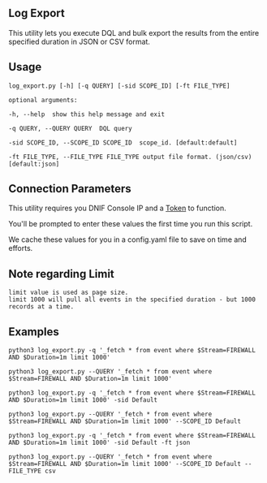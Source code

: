 ## Log Export 

This utility lets you execute DQL and bulk export the results from the entire specified duration in JSON or CSV format.


## Usage

`log_export.py [-h] [-q QUERY] [-sid SCOPE_ID] [-ft FILE_TYPE]`

    optional arguments: 

    -h, --help  show this help message and exit

    -q QUERY, --QUERY QUERY  DQL query 

    -sid SCOPE_ID, --SCOPE_ID SCOPE_ID  scope_id. [default:default]
  
    -ft FILE_TYPE, --FILE_TYPE FILE_TYPE output file format. (json/csv) [default:json]

## Connection Parameters

This utility requires you DNIF Console IP and a <a href="https://docs.dnif.it/docs/manage-token">Token</a> to function.

You'll be prompted to enter these values the first time you run this script.

We cache these values for you in a config.yaml file to save on time and efforts.
        

## Note regarding Limit

    limit value is used as page size.
    limit 1000 will pull all events in the specified duration - but 1000 records at a time.

## Examples

`python3 log_export.py -q '_fetch * from event where $Stream=FIREWALL AND $Duration=1m limit 1000'`

`python3 log_export.py --QUERY '_fetch * from event where $Stream=FIREWALL AND $Duration=1m limit 1000'`

`python3 log_export.py -q '_fetch * from event where $Stream=FIREWALL AND $Duration=1m limit 1000' -sid Default`

`python3 log_export.py --QUERY '_fetch * from event where $Stream=FIREWALL AND $Duration=1m limit 1000' --SCOPE_ID Default`

`python3 log_export.py -q '_fetch * from event where $Stream=FIREWALL AND $Duration=1m limit 1000' -sid Default -ft json`

`python3 log_export.py --QUERY '_fetch * from event where $Stream=FIREWALL AND $Duration=1m limit 1000' --SCOPE_ID Default --FILE_TYPE csv`
